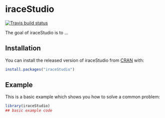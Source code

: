 
# iraceStudio

<!-- badges: start -->
[![Travis build status](https://travis-ci.com/mrbarrientosg/iraceStudio.svg?branch=master)](https://travis-ci.com/mrbarrientosg/iraceStudio)
<!-- badges: end -->

The goal of iraceStudio is to ...

## Installation

You can install the released version of iraceStudio from [CRAN](https://CRAN.R-project.org) with:

``` r
install.packages("iraceStudio")
```

## Example

This is a basic example which shows you how to solve a common problem:

``` r
library(iraceStudio)
## basic example code
```

